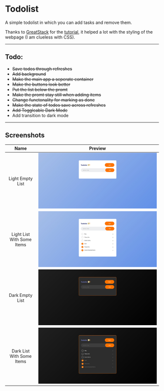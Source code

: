 # Todolist

A simple todolist in which you can add tasks and remove them. 

Thanks to [GreatStack](https://www.youtube.com/@GreatStackDev) for the [tutorial](https://www.youtube.com/watch?v=G0jO8kUrg-I), it helped a lot with the styling of the webpage (I am clueless with CSS).

---

## Todo:
  - ~~Save todos through refreshes~~
  - ~~Add background~~
  - ~~Make the main app a seperate container~~
  - ~~Make the buttons look better~~
  - ~~Put the list below the promt~~
  - ~~Make the promt stay still when adding items~~
  - ~~Change functonality for marking as done~~
  - ~~Make the state of todos save across refreshes~~
  - ~~Add Toggleable Dark Mode~~
  - Add transition to dark mode

---

## Screenshots

| Name                       | Preview                                          |
| :---:                      | :---:                                            |
| Light Empty List           | ![todolist](assets/screenshots/light-empty.jpeg) |
| Light List With Some Items | ![todolist](assets/screenshots/light-items.jpeg) |
| Dark Empty List            | ![todolist](assets/screenshots/dark-empty.jpeg)  |
| Dark List With Some Items  | ![todolist](assets/screenshots/dark-items.jpeg)  |
